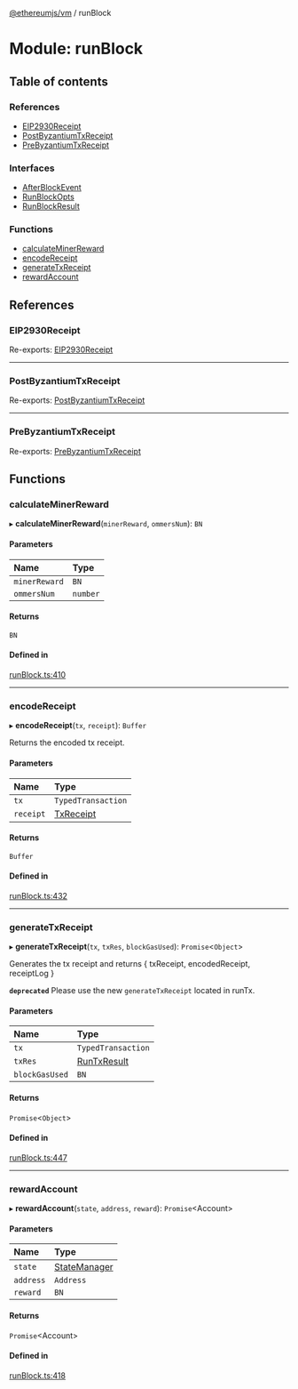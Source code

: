 [@ethereumjs/vm](../README.md) / runBlock

# Module: runBlock

## Table of contents

### References

- [EIP2930Receipt](runblock.md#eip2930receipt)
- [PostByzantiumTxReceipt](runblock.md#postbyzantiumtxreceipt)
- [PreByzantiumTxReceipt](runblock.md#prebyzantiumtxreceipt)

### Interfaces

- [AfterBlockEvent](../interfaces/runblock.afterblockevent.md)
- [RunBlockOpts](../interfaces/runblock.runblockopts.md)
- [RunBlockResult](../interfaces/runblock.runblockresult.md)

### Functions

- [calculateMinerReward](runblock.md#calculateminerreward)
- [encodeReceipt](runblock.md#encodereceipt)
- [generateTxReceipt](runblock.md#generatetxreceipt)
- [rewardAccount](runblock.md#rewardaccount)

## References

### EIP2930Receipt

Re-exports: [EIP2930Receipt](../interfaces/types.eip2930receipt.md)

___

### PostByzantiumTxReceipt

Re-exports: [PostByzantiumTxReceipt](../interfaces/types.postbyzantiumtxreceipt.md)

___

### PreByzantiumTxReceipt

Re-exports: [PreByzantiumTxReceipt](../interfaces/types.prebyzantiumtxreceipt.md)

## Functions

### calculateMinerReward

▸ **calculateMinerReward**(`minerReward`, `ommersNum`): `BN`

#### Parameters

| Name | Type |
| :------ | :------ |
| `minerReward` | `BN` |
| `ommersNum` | `number` |

#### Returns

`BN`

#### Defined in

[runBlock.ts:410](https://github.com/ethereumjs/ethereumjs-monorepo/blob/master/packages/vm/src/runBlock.ts#L410)

___

### encodeReceipt

▸ **encodeReceipt**(`tx`, `receipt`): `Buffer`

Returns the encoded tx receipt.

#### Parameters

| Name | Type |
| :------ | :------ |
| `tx` | `TypedTransaction` |
| `receipt` | [TxReceipt](types.md#txreceipt) |

#### Returns

`Buffer`

#### Defined in

[runBlock.ts:432](https://github.com/ethereumjs/ethereumjs-monorepo/blob/master/packages/vm/src/runBlock.ts#L432)

___

### generateTxReceipt

▸ **generateTxReceipt**(`tx`, `txRes`, `blockGasUsed`): `Promise`<`Object`\>

Generates the tx receipt and returns { txReceipt, encodedReceipt, receiptLog }

**`deprecated`** Please use the new `generateTxReceipt` located in runTx.

#### Parameters

| Name | Type |
| :------ | :------ |
| `tx` | `TypedTransaction` |
| `txRes` | [RunTxResult](../interfaces/runtx.runtxresult.md) |
| `blockGasUsed` | `BN` |

#### Returns

`Promise`<`Object`\>

#### Defined in

[runBlock.ts:447](https://github.com/ethereumjs/ethereumjs-monorepo/blob/master/packages/vm/src/runBlock.ts#L447)

___

### rewardAccount

▸ **rewardAccount**(`state`, `address`, `reward`): `Promise`<Account\>

#### Parameters

| Name | Type |
| :------ | :------ |
| `state` | [StateManager](../interfaces/state_interface.statemanager.md) |
| `address` | `Address` |
| `reward` | `BN` |

#### Returns

`Promise`<Account\>

#### Defined in

[runBlock.ts:418](https://github.com/ethereumjs/ethereumjs-monorepo/blob/master/packages/vm/src/runBlock.ts#L418)
